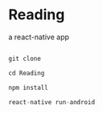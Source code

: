 # Reading
a react-native app


```javascript

git clone

cd Reading

npm install 

react-native run-android

```
